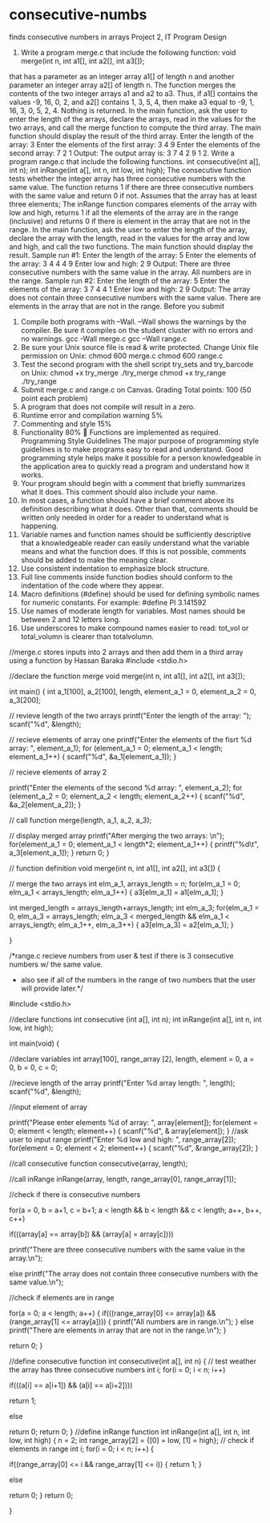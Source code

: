 # consecutive-numbs
finds consecutive numbers in arrays
Project 2, IT Program Design
1. Write a program merge.c that include the following function:
void merge(int n, int a1[], int a2[], int a3[]);

that has a parameter as an integer array a1[] of length n and another parameter an integer
array a2[] of length n. The function merges the contents of the two integer arrays a1 and a2 to
a3. Thus, if a1[] contains the values -9, 16, 0, 2, and a2[] contains 1, 3, 5, 4, then make a3 equal
to -9, 1, 16, 3, 0, 5, 2, 4. Nothing is returned.
In the main function, ask the user to enter the length of the arrays, declare the arrays, read in
the values for the two arrays, and call the merge function to compute the third array. The main
function should display the result of the third array.
Enter the length of the array: 3
Enter the elements of the first array: 3 4 9
Enter the elements of the second array: 7 2 1
Output:
The output array is: 3 7 4 2 9 1
2. Write a program range.c that include the following functions.
int consecutive(int a[], int n);
int inRange(int a[], int n, int low, int high);
The consecutive function tests whether the integer array has three consecutive numbers
with the same value. The function returns 1 if there are three consecutive numbers with the
same value and return 0 if not. Assumes that the array has at least three elements;
The inRange function compares elements of the array with low and high, returns 1 if all the
elements of the array are in the range (inclusive) and returns 0 if there is element in the array
that are not in the range.
In the main function, ask the user to enter the length of the array, declare the array with the
length, read in the values for the array and low and high, and call the two functions. The main
function should display the result.
Sample run #1:
Enter the length of the array: 5
Enter the elements of the array: 3 4 4 4 9
Enter low and high: 2 9
Output:
There are three consecutive numbers with the same value in the
array.
All numbers are in the range.
Sample run #2:
Enter the length of the array: 5
Enter the elements of the array: 3 7 4 4 1
Enter low and high: 2 9
Output:
The array does not contain three consecutive numbers with the
same value.
There are elements in the array that are not in the range.
Before you submit
1. Compile both programs with –Wall. –Wall shows the warnings by the compiler. Be sure
it compiles on the student cluster with no errors and no warnings.
 gcc -Wall merge.c
gcc –Wall range.c
2. Be sure your Unix source file is read & write protected. Change Unix file permission on
Unix:
chmod 600 merge.c
chmod 600 range.c
3. Test the second program with the shell script try_sets and try_barcode on Unix:
chmod +x try_merge
./try_merge
chmod +x try_range
./try_range
4. Submit merge.c and range.c on Canvas.
Grading
Total points: 100 (50 point each problem)
1. A program that does not compile will result in a zero.
2. Runtime error and compilation warning 5%
3. Commenting and style 15%
4. Functionality 80%
 Functions are implemented as required.
Programming Style Guidelines
The major purpose of programming style guidelines is to make programs easy to read and
understand. Good programming style helps make it possible for a person knowledgeable in the
application area to quickly read a program and understand how it works.
1. Your program should begin with a comment that briefly summarizes what it does. This
comment should also include your name.
2. In most cases, a function should have a brief comment above its definition describing
what it does. Other than that, comments should be written only needed in order for a
reader to understand what is happening.
3. Variable names and function names should be sufficiently descriptive that a
knowledgeable reader can easily understand what the variable means and what the
function does. If this is not possible, comments should be added to make the meaning
clear.
4. Use consistent indentation to emphasize block structure.
5. Full line comments inside function bodies should conform to the indentation of the code
where they appear.
6. Macro definitions (#define) should be used for defining symbolic names for numeric
constants. For example: #define PI 3.141592
7. Use names of moderate length for variables. Most names should be between 2 and 12
letters long.
8. Use underscores to make compound names easier to read: tot_vol or total_volumn is
clearer than totalvolumn.


//merge.c stores inputs into 2 arrays and then add them in a third array using a function by Hassan Baraka 
#include <stdio.h>
 
//declare the function merge
void merge(int n, int a1[], int a2[],  int a3[]);
 
int main() {
  int a_1[100], a_2[100], length, element_a_1 = 0, element_a_2 = 0, a_3[200];

 // revieve length of the two arrays
  printf("Enter the length of the array: ");
  scanf("%d", &length);

 // recieve elements of array one
  printf("Enter the elements of the fisrt %d array: ", element_a_1);
  for (element_a_1 = 0; element_a_1 < length; element_a_1++) {
    scanf("%d", &a_1[element_a_1]);
  }
 
  // recieve elements of array 2
 
  printf("Enter the elements of the second %d array: ", element_a_2);
  for (element_a_2 = 0; element_a_2 < length; element_a_2++) {
    scanf("%d", &a_2[element_a_2]);
  }

// call function 
  merge(length, a_1, a_2, a_3);

// display merged array
printf("After merging the two arrays: \n");
for(element_a_1 = 0; element_a_1 < length*2; element_a_1++)
{
printf("%d\t", a_3[element_a_1]);
}
  return 0;
}
 
// function definition
void merge(int n, int a1[], int a2[], int a3[]) 
{

// merge the two arrays
int elm_a_1, arrays_length = n;
for(elm_a_1 = 0; elm_a_1 < arrays_length; elm_a_1++)
{
a3[elm_a_1] = a1[elm_a_1];
}

int merged_length = arrays_length+arrays_length;
int elm_a_3;
for(elm_a_1 = 0, elm_a_3 = arrays_length; elm_a_3 < merged_length && elm_a_1 < arrays_length; elm_a_1++, elm_a_3++)
{
a3[elm_a_3] =  a2[elm_a_1];
}

}


/*range.c recieve numbers from user & test if there is 3 consecutive numbers w/ the same value.
 * also see if all of the numbers in the range of two numbers that the user will provide later.*/

#include <stdio.h>

//declare functions
int consecutive (int a[], int n);
int inRange(int a[], int n, int low, int high);

int main(void)
{

//declare variables
	int array[100], range_array [2], length, element = 0, a = 0, b = 0, c = 0;

//recieve length of the array
printf("Enter %d array length: ", length);
scanf("%d", &length);

//input element of array

printf("Please enter elements %d of array: ", array[element]);
for(element = 0; element < length; element++)
{
scanf("%d", & array[element]);
}
//ask user to input range
printf("Enter %d low and high: ", range_array[2]);
for(element = 0; element < 2; element++)
{
scanf("%d", &range_array[2]);
}

//call consecutive function
consecutive(array, length);

//call inRange
inRange(array, length, range_array[0], range_array[1]);

//check if there is consecutive numbers

for(a = 0, b = a+1, c = b+1; a < length && b < length && c < length; a++, b++, c++)

if(((array[a] == array[b]) && (array[a] = array[c])))

printf("There are three consecutive numbers with the same value in the array.\n");

else
printf("The array does not contain three consecutive numbers with the same value.\n");

       
//check if elements are in range

for(a = 0; a < length; a++)
{
if(((range_array[0] <= array[a]) && (range_array[1] <= array[a])))
{
printf("All numbers are in range.\n");
}
else
printf("There are elements in array that are not in the range.\n");
}

return 0;
}

//define consecutive function
int consecutive(int a[], int n)
{
// test weather the array has three consecutive numbers
int i;
for(i = 0; i < n; i++)

if(((a[i] == a[i+1]) && (a[i] == a[i+2])))

return 1;


else

return 0;
return 0;
}
//define inRange function
int inRange(int a[], int n, int low, int high)
{ 
n = 2;
int range_array[2] = {[0] = low, [1] = high};
// check if elements in range
 int i;
for(i = 0; i < n; i++)
{

if((range_array[0] <= i && range_array[1] <= i))
{
return 1;
}

else

return 0;
}
return 0;

}
